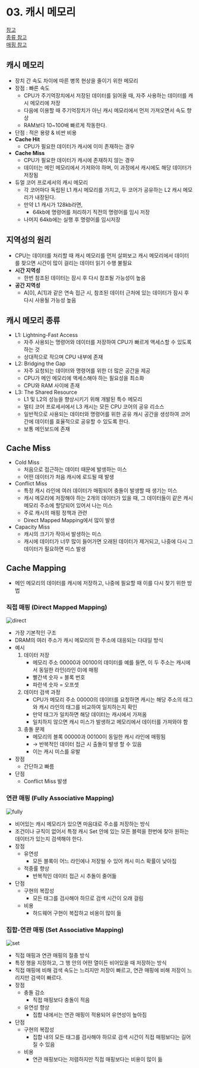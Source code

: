 # 03. 캐시 메모리

[참고](https://raidho.tistory.com/272)  
[종류 참고](https://velog.io/@leesfact/%EC%BA%90%EC%8B%9C%ED%9E%88%ED%8A%B8%EC%99%80-%EC%BA%90%EC%8B%9C%EB%AF%B8%EC%8A%A4)  
[매핑 참고](https://velog.io/@leesfact/%EC%BA%90%EC%8B%9C-%EB%A7%A4%ED%95%91)

## 캐시 메모리

- 장치 간 속도 차이에 따른 병목 현상을 줄이기 위한 메모리
- 장점 : 빠른 속도
  - CPU가 주기억장치에서 저장된 데이터를 읽어올 때, 자주 사용하는 데이터를 캐시 메모리에 저장
  - 다음에 이용할 때 주기억장치가 아닌 캐시 메모리에서 먼저 가져오면서 속도 향상
  - RAM보다 10~100배 빠르게 작동한다.
- 단점 : 적은 용량 & 비싼 비용
- **Cache Hit**
  - CPU가 필요한 데이터가 캐시에 이미 존재하는 경우
- **Cache Miss**
  - CPU가 필요한 데이터가 캐시에 존재하지 않는 경우
  - 데이터는 메인 메모리에서 가져와야 하며, 이 과정에서 캐시에도 해당 데이터가 저장됨
- 듀얼 코어 프로세서의 캐시 메모리
  - 각 코어마다 독립된 L1 캐시 메모리를 가지고, 두 코어가 공유하는 L2 캐시 메모리가 내장된다.
  - 만약 L1 캐시가 128kb라면,
    - 64kb에 명령어를 처리하기 직전의 명령어를 임시 저장
  - 나머지 64kb에는 실행 후 명령어를 임시저장

## 지역성의 원리

- CPU는 데이터를 처리할 때 캐시 메모리를 먼저 살펴보고 캐시 메모리에서 데이터를 찾으면 시간이 많이 걸리는 데이터 읽기 수행 불필요
- **시간 지역성**
  - 한번 참조된 데이터는 잠시 후 다시 참조될 가능성이 높음
- **공간 지역성**
  - A[0], A[1]과 같은 연속 접근 시, 참조된 데이터 근처에 있는 데이터가 잠시 후 다시 사용될 가능성 높음

## 캐시 메모리 종류

- L1: Lightning-Fast Access
  - 자주 사용되는 명령어와 데이터를 저장하여 CPU가 빠르게 액세스할 수 있도록 하는 것
  - 상대적으로 작으며 CPU 내부에 존재
- L2: Bridging the Gap
  - 자주 요청되는 데이터와 명령어를 위한 더 많은 공간을 제공
  - CPU가 메인 메모리에 액세스해야 하는 필요성을 최소화
  - CPU와 RAM 사이에 존재
- L3: The Shared Resource
  - L1 및 L2의 성능을 향상시키기 위해 개발된 특수 메모리
  - 멀티 코어 프로세서에서 L3 캐시는 모든 CPU 코어의 공유 리소스
  - 일반적으로 사용되는 데이터와 명령어를 위한 공유 캐시 공간을 생성하여 코어 간에 데이터를 효율적으로 공유할 수 있도록 한다.
  - 보통 메인보드에 존재

## **Cache Miss**

- Cold Miss
  - 처음으로 접근하는 데이터 때문에 발생하는 미스
  - 어떤 데이터가 처음 캐시에 로드될 때 발생
- Conflict Miss
  - 특정 캐시 라인에 여러 데이터가 매핑되어 충돌이 발생할 때 생기는 미스
  - 캐시 메모리에 저장해야 하는 2개의 데이터가 있을 때, 그 데이터들이 같은 캐시 메모리 주소에 할당되어 있어서 나는 미스
  - 주로 캐시의 매핑 정책과 관련
  - Direct Mapped Mapping에서 많이 발생
- Capacity Miss
  - 캐시의 크기가 작아서 발생하는 미스
  - 캐시에 데이터가 너무 많이 들어가면 오래된 데이터가 제거되고, 나중에 다시 그 데이터가 필요하면 미스 발생

## **Cache Mapping**

- 메인 메모리의 데이터를 캐시에 저장하고, 나중에 필요할 때 이를 다시 찾기 위한 방법

### 직접 매핑 (Direct Mapped Mapping)

![direct](./img/direct.png)

- 가장 기본적인 구조
- DRAM의 여러 주소가 캐시 메모리의 한 주소에 대응되는 다대일 방식
- 예시
  1. 데이터 저장
     - 메모리 주소 00000과 00100의 데이터를 예를 들면, 이 두 주소는 캐시에서 동일한 라인(라인 0)에 매핑
     - 빨간색 숫자 = 블록 번호
     - 파란색 숫자 = 오프셋
  2. 데이터 검색 과정
     - CPU가 메모리 주소 00000의 데이터를 요청하면 캐시는 해당 주소의 태그와 캐시 라인의 태그를 비교하여 일치하는지 확인
     - 만약 태그가 일치하면 해당 데이터는 캐시에서 가져옴
     - 일치하지 않으면 캐시 미스가 발생하고 메모리에서 데이터를 가져와야 함
  3. 충돌 문제
     - 메모리의 블록 00000과 00100이 동일한 캐시 라인에 매핑됨
     - → 반복적인 데이터 접근 시 출돌이 발생 할 수 있음
     - 이는 캐시 미스를 유발
- 장점
  - 간단하고 빠름
- 단점
  - Conflict Miss 발생

### 연관 매핑 (Fully Associative Mapping)

![fully](./img/fully.png)

- 비어있는 캐시 메모리가 있으면 마음대로 주소를 저장하는 방식
- 조건이나 규칙이 없어서 특정 캐시 Set 안에 있는 모든 블럭을 한번에 찾아 원하는 데이터가 있는지 검색해야 한다.
- 장점
  - 유연성
    - 모든 블록이 어느 라인에나 저장될 수 있어 캐시 미스 확률이 낮아짐
  - 적중률 향상
    - 반복적인 데이터 접근 시 추돌이 줄어듦
- 단점
  - 구현의 복잡성
    - 모든 태그를 검사해야 하므로 검색 시간이 오래 걸림
  - 비용
    - 하드웨어 구현이 복잡하고 비용이 많이 듦

### 집합-연관 매핑 (Set Associative Mapping)

![set](./img/set.png)

- 직접 매핑과 연관 매핑의 절충 방식
- 특정 행을 지정하고, 그 행 안의 어떤 열이든 비어있을 때 저장하는 방식
- 직접 매핑에 비해 검색 속도는 느리지만 저장이 빠르고, 연관 매핑에 비해 저장이 느리지만 검색이 빠르다.
- 장점
  - 충돌 감소
    - 직접 매핑보다 충돌이 적음
  - 유연성 향상
    - 집합 내에서는 연관 매핑이 적용되어 유연성이 높아짐
- 단점
  - 구현의 복잡성
    - 집합 내의 모든 태그를 검사해야 하므로 검색 시간이 직접 매핑보다는 길어질 수 있음
  - 비용
    - 연관 매핑보다는 저렴하지만 직접 매핑보다는 비용이 많이 듦
